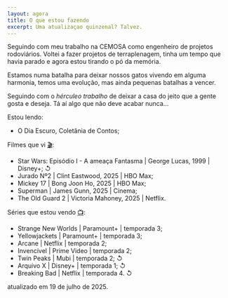 ```yaml
---
layout: agora
title: O que estou fazendo
excerpt: Uma atualizaçao quinzenal? Talvez.
---
```

<section class="texto-geral">
<p>Seguindo com meu trabalho na CEMOSA como engenheiro de projetos rodoviários. Voltei a fazer projetos de terraplenagem, tinha um tempo que havia parado e agora estou tirando o pó da memória.</p>
<p>Estamos numa batalha para deixar nossos gatos vivendo em alguma harmonia, temos uma evolução, mas ainda pequenas batalhas a vencer.</p>
<p>Seguindo com o <i>hérculeo trabalho</i> de deixar a casa do jeito que a gente gosta e deseja. Tá aí algo que não deve acabar nunca...</p>
</section>
<section class="estou-fazendo">Estou lendo:
<ul>
<li>O Dia Escuro, Coletânia de Contos;</li>
</ul>
Filmes que vi <a href="https://letterboxd.com/dalbo1201/films/diary/" class="linkcab">&#127916;</a>:
<ul>
<li>Star Wars: Episódio I - A ameaça Fantasma&nbsp;| George Lucas, 1999&nbsp;| Disney+;&nbsp;↺</li>
<li>Jurado Nº2&nbsp;| Clint Eastwood, 2025&nbsp;| HBO&nbsp;Max;&nbsp;</li>
<li>Mickey 17&nbsp;| Bong Joon Ho, 2025&nbsp;| HBO&nbsp;Max;&nbsp;</li>
<li>Superman&nbsp;| James Gunn, 2025&nbsp;| Cinema;&nbsp;</li>
<li>The Old Guard 2&nbsp;| Victoria Mahoney, 2025&nbsp;| Netflix.&nbsp;</li>
</ul>
Séries que estou vendo <a href="https://tvtime.com/r/38uUh" class="linkcab">&#128250;</a>:
<ul>
<li>Strange New Worlds&nbsp;| Paramount+&nbsp;| temporada&nbsp;3;</li>
<li>Yellowjackets&nbsp;| Paramount+&nbsp;| temporada&nbsp;3;</li>
<li>Arcane&nbsp;| Netflix | temporada&nbsp;2;</li>
<li>Invencível&nbsp;| Prime Video&nbsp;| temporada&nbsp;2;</li>
<li>Twin Peaks&nbsp;| Mubi&nbsp;| temporada&nbsp;2;&nbsp;↺</li>
<li>Arquivo X&nbsp;| Disney+&nbsp;| temporada&nbsp;1;&nbsp;↺</li>
<li>Breaking Bad&nbsp;| Netflix&nbsp;| temporada&nbsp;4.&nbsp;↺</li>
</ul>
</section>
<aside class="atualizacao">
atualizado em 19 de julho de 2025.
</aside>
